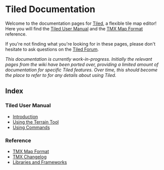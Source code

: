 # Tiled Documentation

Welcome to the documentation pages for [Tiled](http://www.mapeditor.org), a
flexible tile map editor! Here you will find the
[Tiled User Manual](manual/index.md) and the
[TMX Map Format](reference/tmx-map-format.md) reference.

If you're not finding what you're looking for in these pages, please don't
hesitate to ask questions on the [Tiled Forum](http://forum.mapeditor.org).

*This documentation is currently work-in-progress. Initially the relevant pages
from the wiki have been ported over, providing a limited amount of
documentation for specific Tiled features. Over time, this should become the
place to refer to for any details about using Tiled.*

## Index

### Tiled User Manual

* [Introduction](manual/introduction.md)
* [Using the Terrain Tool](manual/using-the-terrain-tool.md)
* [Using Commands](manual/using-commands.md)

### Reference

* [TMX Map Format](reference/tmx-map-format.md)
* [TMX Changelog](reference/tmx-changelog.md)
* [Libraries and Frameworks](reference/support-for-tmx-maps.md)
